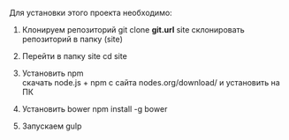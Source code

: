 Для установки этого проекта необходимо:

1. Клонируем репозиторий
	git clone __git.url__ site
склонировать  репозиторий  в папку (site)
	
2. Перейти в папку site
	cd site

3. Установить npm	
	скачать node.js + npm с сайта nodes.org/download/
		и установить на ПК

4. Установить bower
	npm install -g bower

5. Запускаем gulp	


